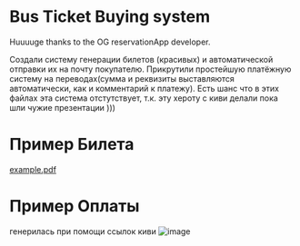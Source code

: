 # Bus Ticket Buying system
Huuuuge thanks to the OG reservationApp developer.

Создали систему генерации билетов (красивых) и автоматической отправки их на почту покупателю. Прикрутили простейшую платёжную систему на переводах(сумма и реквизиты выставляются автоматически, как и комментарий к платежу). Есть шанс что в этих файлах эта система отстутствует, т.к. эту хероту с киви делали пока шли чужие презентации )))
# Пример Билета
[example.pdf](https://github.com/user-attachments/files/15632462/example.pdf)

# Пример Оплаты
генерилась при помощи ссылок киви
![image](https://github.com/Blaffy9090/bilet_project/assets/119712032/b4f6b350-3836-4194-98ef-c1426b4ddcf9)
